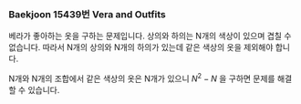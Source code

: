 ### Baekjoon 15439번 Vera and Outfits

베라가 좋아하는 옷을 구하는 문제입니다. 상의와 하의는 N개의 색상이 있으며 겹칠 수 없습니다. 따라서 N개의 상의와 N개의 하의가 있는데 같은 색상의 옷을 제외해야 합니다.

N개와 N개의 조합에서 같은 색상의 옷은 N개가 있으니 $N^2 - N$ 을 구하면 문제를 해결할 수 있습니다.